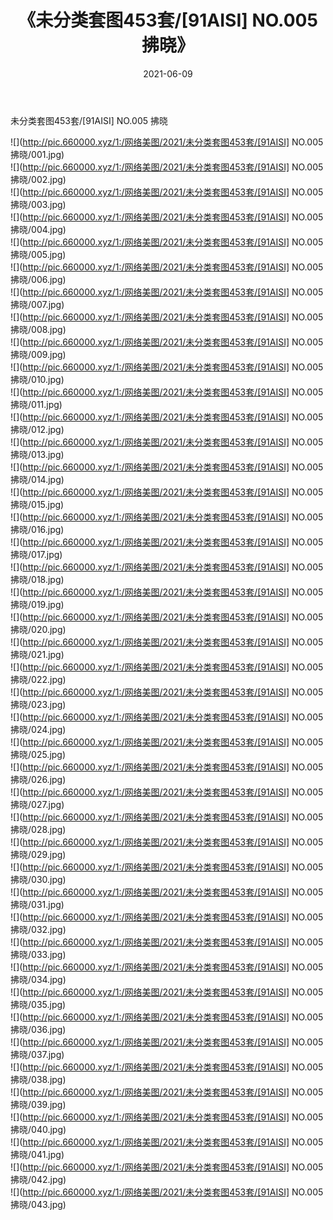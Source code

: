 ﻿---
layout: post
title:  《未分类套图453套/[91AISI] NO.005 拂晓》
date:   2021-06-09
img: http://pic.660000.xyz/1:/网络美图/2021/未分类套图453套/[91AISI] NO.005 拂晓/000.jpg
categories: [美女, 清纯, 唯美]
---

未分类套图453套/[91AISI] NO.005 拂晓

 ![](http://pic.660000.xyz/1:/网络美图/2021/未分类套图453套/[91AISI] NO.005 拂晓/001.jpg) <br>![](http://pic.660000.xyz/1:/网络美图/2021/未分类套图453套/[91AISI] NO.005 拂晓/002.jpg) <br>![](http://pic.660000.xyz/1:/网络美图/2021/未分类套图453套/[91AISI] NO.005 拂晓/003.jpg) <br>![](http://pic.660000.xyz/1:/网络美图/2021/未分类套图453套/[91AISI] NO.005 拂晓/004.jpg) <br>![](http://pic.660000.xyz/1:/网络美图/2021/未分类套图453套/[91AISI] NO.005 拂晓/005.jpg) <br>![](http://pic.660000.xyz/1:/网络美图/2021/未分类套图453套/[91AISI] NO.005 拂晓/006.jpg) <br>![](http://pic.660000.xyz/1:/网络美图/2021/未分类套图453套/[91AISI] NO.005 拂晓/007.jpg) <br>![](http://pic.660000.xyz/1:/网络美图/2021/未分类套图453套/[91AISI] NO.005 拂晓/008.jpg) <br>![](http://pic.660000.xyz/1:/网络美图/2021/未分类套图453套/[91AISI] NO.005 拂晓/009.jpg) <br>![](http://pic.660000.xyz/1:/网络美图/2021/未分类套图453套/[91AISI] NO.005 拂晓/010.jpg) <br>![](http://pic.660000.xyz/1:/网络美图/2021/未分类套图453套/[91AISI] NO.005 拂晓/011.jpg) <br>![](http://pic.660000.xyz/1:/网络美图/2021/未分类套图453套/[91AISI] NO.005 拂晓/012.jpg) <br>![](http://pic.660000.xyz/1:/网络美图/2021/未分类套图453套/[91AISI] NO.005 拂晓/013.jpg) <br>![](http://pic.660000.xyz/1:/网络美图/2021/未分类套图453套/[91AISI] NO.005 拂晓/014.jpg) <br>![](http://pic.660000.xyz/1:/网络美图/2021/未分类套图453套/[91AISI] NO.005 拂晓/015.jpg) <br>![](http://pic.660000.xyz/1:/网络美图/2021/未分类套图453套/[91AISI] NO.005 拂晓/016.jpg) <br>![](http://pic.660000.xyz/1:/网络美图/2021/未分类套图453套/[91AISI] NO.005 拂晓/017.jpg) <br>![](http://pic.660000.xyz/1:/网络美图/2021/未分类套图453套/[91AISI] NO.005 拂晓/018.jpg) <br>![](http://pic.660000.xyz/1:/网络美图/2021/未分类套图453套/[91AISI] NO.005 拂晓/019.jpg) <br>![](http://pic.660000.xyz/1:/网络美图/2021/未分类套图453套/[91AISI] NO.005 拂晓/020.jpg) <br>![](http://pic.660000.xyz/1:/网络美图/2021/未分类套图453套/[91AISI] NO.005 拂晓/021.jpg) <br>![](http://pic.660000.xyz/1:/网络美图/2021/未分类套图453套/[91AISI] NO.005 拂晓/022.jpg) <br>![](http://pic.660000.xyz/1:/网络美图/2021/未分类套图453套/[91AISI] NO.005 拂晓/023.jpg) <br>![](http://pic.660000.xyz/1:/网络美图/2021/未分类套图453套/[91AISI] NO.005 拂晓/024.jpg) <br>![](http://pic.660000.xyz/1:/网络美图/2021/未分类套图453套/[91AISI] NO.005 拂晓/025.jpg) <br>![](http://pic.660000.xyz/1:/网络美图/2021/未分类套图453套/[91AISI] NO.005 拂晓/026.jpg) <br>![](http://pic.660000.xyz/1:/网络美图/2021/未分类套图453套/[91AISI] NO.005 拂晓/027.jpg) <br>![](http://pic.660000.xyz/1:/网络美图/2021/未分类套图453套/[91AISI] NO.005 拂晓/028.jpg) <br>![](http://pic.660000.xyz/1:/网络美图/2021/未分类套图453套/[91AISI] NO.005 拂晓/029.jpg) <br>![](http://pic.660000.xyz/1:/网络美图/2021/未分类套图453套/[91AISI] NO.005 拂晓/030.jpg) <br>![](http://pic.660000.xyz/1:/网络美图/2021/未分类套图453套/[91AISI] NO.005 拂晓/031.jpg) <br>![](http://pic.660000.xyz/1:/网络美图/2021/未分类套图453套/[91AISI] NO.005 拂晓/032.jpg) <br>![](http://pic.660000.xyz/1:/网络美图/2021/未分类套图453套/[91AISI] NO.005 拂晓/033.jpg) <br>![](http://pic.660000.xyz/1:/网络美图/2021/未分类套图453套/[91AISI] NO.005 拂晓/034.jpg) <br>![](http://pic.660000.xyz/1:/网络美图/2021/未分类套图453套/[91AISI] NO.005 拂晓/035.jpg) <br>![](http://pic.660000.xyz/1:/网络美图/2021/未分类套图453套/[91AISI] NO.005 拂晓/036.jpg) <br>![](http://pic.660000.xyz/1:/网络美图/2021/未分类套图453套/[91AISI] NO.005 拂晓/037.jpg) <br>![](http://pic.660000.xyz/1:/网络美图/2021/未分类套图453套/[91AISI] NO.005 拂晓/038.jpg) <br>![](http://pic.660000.xyz/1:/网络美图/2021/未分类套图453套/[91AISI] NO.005 拂晓/039.jpg) <br>![](http://pic.660000.xyz/1:/网络美图/2021/未分类套图453套/[91AISI] NO.005 拂晓/040.jpg) <br>![](http://pic.660000.xyz/1:/网络美图/2021/未分类套图453套/[91AISI] NO.005 拂晓/041.jpg) <br>![](http://pic.660000.xyz/1:/网络美图/2021/未分类套图453套/[91AISI] NO.005 拂晓/042.jpg) <br>![](http://pic.660000.xyz/1:/网络美图/2021/未分类套图453套/[91AISI] NO.005 拂晓/043.jpg) <br>